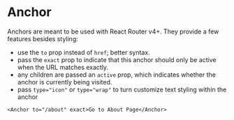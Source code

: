 Anchor
====

      
Anchors are meant to be used with React Router v4+. They provide a few features besides styling:

* use the `to` prop instead of `href`; better syntax.
* pass the `exact` prop to indicate that this anchor should only be active when the URL matches exactly.
* any children are passed an `active` prop, which indicates whether the anchor is currently being visited.
* pass `type="icon"` or `type="wrap"` to turn customize text styling within the anchor

```
<Anchor to="/about" exact>Go to About Page</Anchor>
```

